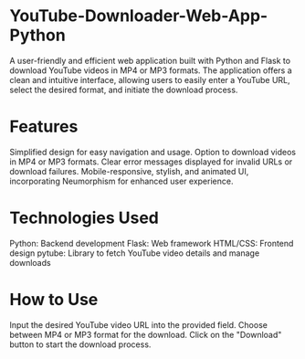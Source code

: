 # YouTube-Downloader-Web-App-Python
A user-friendly and efficient web application built with Python and Flask to download YouTube videos in MP4 or MP3 formats. The application offers a clean and intuitive interface, allowing users to easily enter a YouTube URL, select the desired format, and initiate the download process.

# Features
Simplified design for easy navigation and usage.
Option to download videos in MP4 or MP3 formats.
Clear error messages displayed for invalid URLs or download failures.
Mobile-responsive, stylish, and animated UI, incorporating Neumorphism for enhanced user experience.

# Technologies Used
Python: Backend development
Flask: Web framework
HTML/CSS: Frontend design
pytube: Library to fetch YouTube video details and manage downloads

# How to Use
Input the desired YouTube video URL into the provided field.
Choose between MP4 or MP3 format for the download.
Click on the "Download" button to start the download process.
